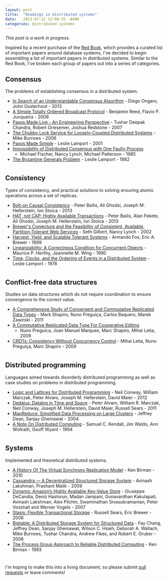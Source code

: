 ```yaml
---
layout: post
title:  "Readings in distributed systems"
date:   2013-07-12 12:00:35 -0400
categories: distributed systems
---
```


_This post is a work in progress._

Inspired by a recent purchase of the [Red Book][redbook], which provides
a curated list of important papers around database systems, I've decided
to begin assembling a list of important papers in distributed systems.
Similar to the Red Book, I've broken each group of papers out into a
series of categories.

## Consensus

The problems of establishing consensus in a distributed system.

* [In Search of an Understandable Consensus Algorithm][raft] -
    Diego Ongaro, John Ousterhout - 2013
* [A Simple Totally Ordered Broadcast Protocol][zab] - Benjamin Reed,
  Flavio P. Junqueira - 2008
* [Paxos Made Live - An Engineering Perspective][paxoslive] -
    Tushar Deepak Chandra, Robert Griesemer, Joshua Redstone - 2007
* [The Chubby Lock Service for Loosely-Coupled Distributed Systems][chubby] - 
  Mike Burrows - 2006
* [Paxos Made Simple][paxossimple] - Leslie Lamport - 2001
* [Impossibility of Distributed Consensus with One Faulty Process][flp]
  - Michael Fischer, Nancy Lynch, Michael Patterson - 1985
* [The Byzantine Generals Problem][generals] - Leslie Lamport - 1982

#

## Consistency

Types of consistency, and practical solutions to solving ensuring atomic
operations across a set of replicas.

* [Bolt-on Causal Consistency][bolt] - Peter Bailis, Ali Ghodsi, Joseph
  M. Hellerstein, Ion Stoica - 2013
* [HAT, not CAP: Highly Available Transactions][hat] - Peter Bailis,
  Alan Fekete, Ali Ghodsi, Joseph M. Hellerstein, Ion Stoica - 2013
* [Brewer's Conjecture and the Feasibility of Consistent, Available,
  Partition-Tolerant Web Services][cap] - Seth Gilbert, Nancy Lynch -
  2002
* [Harvest, Yield, and Scalable Tolerant Systems][harvest] - Armando
  Fox, Eric A. Brewer - 1999
* [Linearizability: A Correctness Condition for Concurrent
  Objects][linearizability] - Maurice P. Herlihy, Jeannette M. Wing -
  1990
* [Time, Clocks, and the Ordering of Events in a Distributed
  System][clocks] - Leslie Lamport - 1978

#

## Conflict-free data structures

Studies on data structures which do not require coordination to ensure
convergence to the correct value.

* [A Comprehensive Study of Convergent and Commutative Replicated Data
    Types][crdt1] - Mark Shapiro, Nuno Preguiça, Carlos Baquero, Marek
    Zawirski - 2011
* [A Commutative Replicated Data Type For Cooperative Editing][treedoc]
  - Nuno Preguica, Joan Manuel Marques, Marc Shapiro, Mihai Letia, 2009
* [CRDTs: Consistency Without Concurrency Control][crdt2] - Mihai Letia,
  Nuno Preguiça, Marc Shapiro - 2009

#

## Distributed programming

Languages aimed towards disorderly distributed programming as well as
case studies on problems in distributed programming.

* [Logic and Lattices for Distributed Programming][blooml] - Neil
  Conway, William Marczak, Peter Alvaro, Joseph M. Hellerstein, David
  Maier - 2012
* [Dedalus: Datalog in Time and Space][dedalus] - Peter Alvaro, William
  R. Marczak, Neil Conway, Joseph M. Hellerstein, David Maier, Russell
  Sears - 2011
* [MapReduce: Simplified Data Processing on Large Clusters][mapreduce] -
  Jeffrey Dean, Sanjay Ghemawat - 2004
* [A Note On Distributed Computing][computing] - Samuel C. Kendall, Jim
  Waldo, Ann Wollrath, Geoff Wyant - 1994

#

## Systems

Implemented and theoretical distributed systems.

* [A History Of The Virtual Synchrony Replication Model][synchrony] -
  Ken Birman - 2010
* [Cassandra — A Decentralized Structured Storage System][cassandra] -
    Avinash Lakshman, Prashant Malik - 2009
* [Dynamo: Amazon’s Highly Available Key-Value Store][dynamo] -
    Giuseppe DeCandia, Deniz Hastorun, Madan Jampani, Gunavardhan
    Kakulapati, Avinash Lakshman, Alex Pilchin, Swaminathan
    Sivasubramanian, Peter Vosshall and Werner Vogels - 2007
* [Stasis: Flexible Transactional Storage][stasis] - Russell Sears, Eric
  Brewer - 2006
* [Bigtable: A Distributed Storage System for Structured Data][bigtable] - 
  Fay Chang, Jeffrey Dean, Sanjay Ghemawat, Wilson C. Hsieh, Deborah A. Wallach, Mike Burrows, 
  Tushar Chandra, Andrew Fikes, and Robert E. Gruber - 2006
* [The Process Group Approach to Reliable Distributed Computing][isis] -
  Ken Birman - 1993

#

I'm hoping to make this into a living document, so please submit [pull
requests][pull] or leave comments!

[pull]: https://github.com/cmeiklejohn/cmeiklejohn.github.io
[redbook]: http://www.amazon.com/Readings-Database-Systems-Joseph-Hellerstein/dp/0262693143
[raft]: https://ramcloud.stanford.edu/wiki/download/attachments/11370504/raft.pdf
[paxoslive]: http://research.google.com/pubs/pub33002.html
[dynamo]: http://www.read.seas.harvard.edu/~kohler/class/cs239-w08/decandia07dynamo.pdf
[crdt1]: http://hal.upmc.fr/docs/00/55/55/88/PDF/techreport.pdf
[hat]: http://arxiv.org/pdf/1302.0309.pdf
[linearizability]: http://cs.brown.edu/~mph/HerlihyW90/p463-herlihy.pdf
[paxossimple]: http://www.cs.utexas.edu/users/lorenzo/corsi/cs380d/past/03F/notes/paxos-simple.pdf
[generals]: http://www.cs.cornell.edu/courses/cs614/2004sp/papers/lsp82.pdf
[flp]: http://macs.citadel.edu/rudolphg/csci604/ImpossibilityofConsensus.pdf
[treedoc]: http://hal.inria.fr/docs/00/44/59/75/PDF/icdcs09-treedoc.pdf
[zab]: http://www.research.yahoo.com/pub/3274
[computing]: http://dl.acm.org/citation.cfm?id=974938
[blooml]: http://db.cs.berkeley.edu/papers/UCB-lattice-tr.pdf
[dedalus]: http://db.cs.berkeley.edu/papers/datalog2011-dedalus.pdf
[clocks]: http://www.stanford.edu/class/cs240/readings/lamport.pdf
[harvest]: http://lab.mscs.mu.edu/Dist2012/lectures/HarvestYield.pdf
[crdt2]: http://hal.archives-ouvertes.fr/docs/00/39/79/81/PDF/RR-6956.pdf
[mapreduce]: http://research.google.com/archive/mapreduce.html
[cassandra]: http://www.cs.cornell.edu/projects/ladis2009/papers/lakshman-ladis2009.pdf
[synchrony]: http://www.cs.cornell.edu/ken/History.pdf
[stasis]: http://www.cs.berkeley.edu/~sears/publications/Stasis-OSDI.pdf
[isis]: http://www.cs.cornell.edu/projects/spinglass/public_pdfs/Process%20Group%20Approach.pdf
[cap]: http://dl.acm.org/citation.cfm?id=564601
[bolt]: http://www.bailis.org/talks/bolton-sigmod2013.pdf
[bigtable]: http://research.google.com/archive/bigtable-osdi06.pdf
[chubby]: http://research.google.com/archive/chubby-osdi06.pdf
